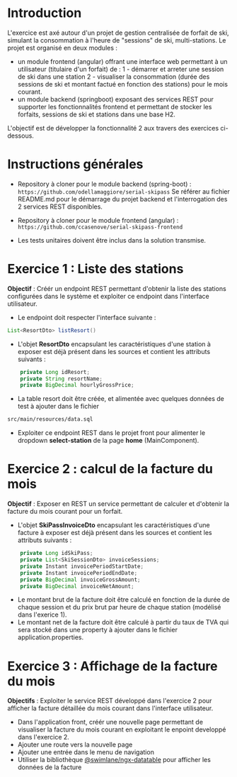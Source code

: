 # Introduction
L'exercice est axé autour d'un projet de gestion centralisée de forfait de ski, simulant la consommation à l'heure de "sessions" de ski, multi-stations. Le projet est organisé en deux modules : 
- un module frontend (angular) offrant une interface web permettant à un utilisateur (titulaire d'un forfait) de :
	1 - démarrer et arreter une session de ski dans une station
	2 - visualiser la consommation (durée des sessions de ski et montant factué en fonction des stations) pour le mois courant. 
- un module backend (springboot) exposant des services REST pour supporter les fonctionnalités frontend et permettant de stocker les forfaits, sessions de ski et stations dans une base H2.

L'objectif est de développer la fonctionnalité 2 aux travers des exercices ci-dessous.

# Instructions générales
- Repository à cloner pour le module backend (spring-boot) :
```https://github.com/odellamaggiore/serial-skipass```
Se référer au fichier README.md pour le démarrage du projet backend et l'interrogation des 2 services REST disponibles.

- Repository à cloner pour le module frontend (angular) :
```https://github.com/ccasenove/serial-skipass-frontend```

- Les tests unitaires doivent être inclus dans la solution transmise.

# Exercice 1 : Liste des stations
**Objectif** : Créér un endpoint REST permettant d'obtenir la liste des stations configurées dans le système et exploiter ce endpoint dans l'interface utilisateur.

- Le endpoint doit respecter l'interface suivante : 
```java
List<ResortDto> listResort()
```
- L'objet **ResortDto** encapsulant les caractéristiques d'une station à exposer est déjà présent dans les sources et contient les attributs suivants :
```java
	private Long idResort;
	private String resortName;
	private BigDecimal hourlyGrossPrice;
```
- La table resort doit être créée, et alimentée avec quelques données de test à ajouter dans le fichier 
```sh
src/main/resources/data.sql
```

- Exploiter ce endpoint REST dans le projet front pour alimenter le dropdown **select-station** de la page **home** (MainComponent).

# Exercice 2 : calcul de la facture du mois
**Objectif** : Exposer en REST un service permettant de calculer et d'obtenir la facture du mois courant pour un forfait.

- L'objet **SkiPassInvoiceDto** encapsulant les caractéristiques d'une facture à exposer est déjà présent dans les sources et contient les attributs suivants : 
```java
 	private Long idSkiPass;
 	private List<SkiSessionDto> invoiceSessions;
 	private Instant invoicePeriodStartDate;
 	private Instant invoicePeriodEndDate;
 	private BigDecimal invoiceGrossAmount;
 	private BigDecimal invoiceNetAmount;
```
- Le montant brut de la facture doit être calculé en fonction de la durée de chaque session et du prix brut par heure de chaque station (modélisé dans l'exerice 1).
- Le montant net de la facture doit être calculé à partir du taux de TVA qui sera stocké dans une property à ajouter dans le fichier application.properties.

# Exercice 3 : Affichage de la facture du mois
**Objectifs** : Exploiter le service REST développé dans l'exercice 2 pour afficher la facture détaillée du mois courant dans l'interface utilisateur.

- Dans l'application front, créér une nouvelle page permettant de visualiser la facture du mois courant en exploitant le enpoint developpé dans l'exercice 2.
- Ajouter une route vers la nouvelle page
- Ajouter une entrée dans le menu de navigation
- Utiliser la bibliothèque [@swimlane/ngx-datatable](https://www.npmjs.com/package/@swimlane/ngx-datatable) pour afficher les données de la facture

